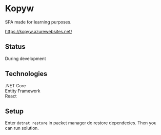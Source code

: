 # Kopyw
SPA made for learning purposes.

https://kopyw.azurewebsites.net/

## Status
During development

## Technologies
.NET Core  
Entity Framework  
React  

## Setup
Enter `dotnet restore` in packet manager do restore dependecies. Then you can run solution.
